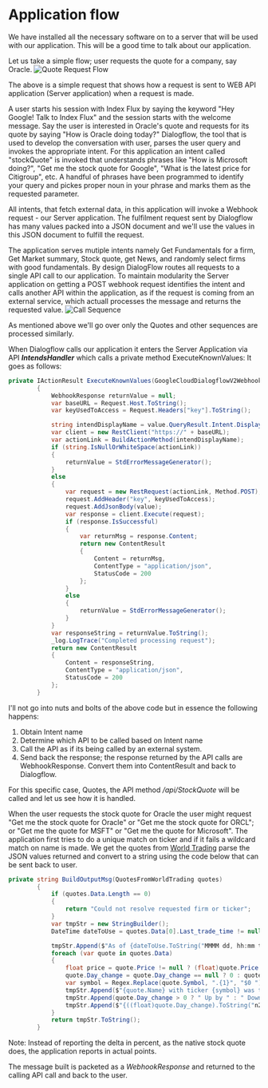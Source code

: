 ﻿
# Application flow
We have installed all the necessary software on to a server that will be used with our application. This will be a good time to talk about our application.

Let us take a simple flow; user requests the quote for a company, say Oracle.
![Quote Request Flow](https://ssathya.github.io/IndexFlux-2/docs/QuoteRequest.png)

The above is a simple request that shows how a request is sent to WEB API application (Server application) when a request is made.

A user starts his session with Index Flux by saying the keyword "Hey Google! Talk to Index Flux" and the session starts with the welcome message. Say the user is interested in Oracle's quote and requests for its quote by saying "How is Oracle doing today?" Dialogflow, the tool that is used to develop the conversation with user, parses the user query and invokes the appropriate intent. For this application an intent called "stockQuote" is invoked that understands phrases like "How is Microsoft doing?", "Get me the stock quote for Google", "What is the latest price for Citigroup", etc.  A handful of phrases have been programmed to identify your query and pickes proper noun in your phrase and marks them as the requested parameter. 

All intents, that fetch external data, in this application will invoke a Webhook request - our Server application. The fulfilment request sent by Dialogflow has many values packed into a JSON document and we'll use the values in this JSON document to fulfill the request.

The application serves mutiple intents namely Get Fundamentals for a firm, Get Market summary, Stock quote, get News, and randomly select firms with good fundamentals. By design DialogFlow routes all requests to a single API call to our application. To maintain modularity the Server application on getting a POST webhook request identifies the intent and calls another API within the application, as if the request is coming from an external service, which actuall processes the message and returns the requested value.
![Call Sequence](https://ssathya.github.io/IndexFlux-2/docs/CallSequence.png)

As mentioned above we'll go over only the Quotes and other sequences are processed similarly.

When Dialogflow calls our application it enters the Server Application via API ***IntendsHandler*** which calls a private method  ExecuteKnownValues: It goes as follows:

```cs
private IActionResult ExecuteKnownValues(GoogleCloudDialogflowV2WebhookRequest value)
		{
			WebhookResponse returnValue = null;
			var baseURL = Request.Host.ToString();
			var keyUsedToAccess = Request.Headers["key"].ToString();

			string intendDisplayName = value.QueryResult.Intent.DisplayName;
			var client = new RestClient("https://" + baseURL);
			var actionLink = BuildActionMethod(intendDisplayName);
			if (string.IsNullOrWhiteSpace(actionLink))
			{
				returnValue = StdErrorMessageGenerator();
			}
			else
			{
				var request = new RestRequest(actionLink, Method.POST);
				request.AddHeader("key", keyUsedToAccess);
				request.AddJsonBody(value);
				var response = client.Execute(request);
				if (response.IsSuccessful)
				{
					var returnMsg = response.Content;
					return new ContentResult
					{
						Content = returnMsg,
						ContentType = "application/json",
						StatusCode = 200
					};
				}
				else
				{
					returnValue = StdErrorMessageGenerator();
				}
			}
			var responseString = returnValue.ToString();
			_log.LogTrace("Completed processing request");
			return new ContentResult
			{
				Content = responseString,
				ContentType = "application/json",
				StatusCode = 200
			};
		}
```
I'll not go into nuts and bolts of the above code but in essence the following happens:

 1. Obtain Intent name
 2. Determine which API to be called based on Intent name
 3. Call the API as if its being called by an external system.
 4. Send back the response; the response returned by the API calls are WebhookResponse. Convert them into ContentResult and back to Dialogflow.

For this specific case, Quotes, the API method */api/StockQuote* will be called and let us see how it is handled.

When the user requests the stock quote for Oracle the user might request "Get me the stock quote for Oracle" or "Get me the stock quote for ORCL"; or "Get me the quote for MSFT" or "Get me the quote for Microsoft". The application first tries to do a unique match on ticker and if it fails a wildcard match on name is made.  We get the quotes from [World Trading](https://www.worldtradingdata.com/) parse the JSON values returned and convert to a string using the code below that can be sent back to user.
```cs
private string BuildOutputMsg(QuotesFromWorldTrading quotes)
		{
			if (quotes.Data.Length == 0)
			{
				return "Could not resolve requested firm or ticker";
			}
			var tmpStr = new StringBuilder();
			DateTime dateToUse = quotes.Data[0].Last_trade_time != null ? (DateTime)quotes.Data[0].Last_trade_time : DateTime.Parse("01-01-2000");

			tmpStr.Append($"As of {dateToUse.ToString("MMMM dd, hh:mm tt")} EST ");
			foreach (var quote in quotes.Data)
			{
				float price = quote.Price != null ? (float)quote.Price : 0;
				quote.Day_change = quote.Day_change == null ? 0 : quote.Day_change;
				var symbol = Regex.Replace(quote.Symbol, ".{1}", "$0 ");
				tmpStr.Append($"{quote.Name} with ticker {symbol} was traded at {price.ToString("c2")}.");
				tmpStr.Append(quote.Day_change > 0 ? " Up by " : " Down by ");
				tmpStr.Append($"{((float)quote.Day_change).ToString("n2")} points.\n\n ");
			}
			return tmpStr.ToString();
		}
```

Note: Instead of reporting the delta in percent, as the native stock quote does, the application reports in actual points.

The message built is packeted as a *WebhookResponse* and returned to the calling API call and back to the user.



